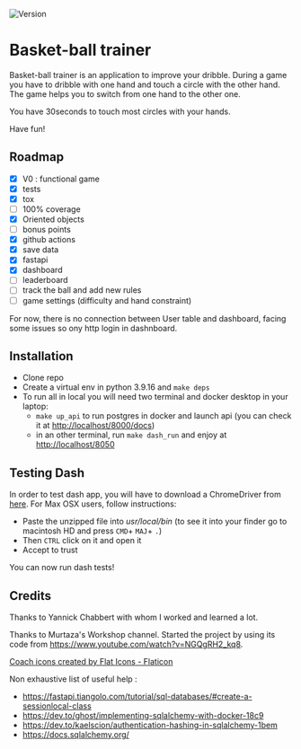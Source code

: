 ![Version](https://img.shields.io/badge/python-3.9.16-brightgreen)

# Basket-ball trainer

Basket-ball trainer is an application to improve your dribble. During a game you have to dribble with one hand and touch a circle with the other hand. The game helps you to switch from one hand to the other one.

You have 30seconds to touch most circles with your hands.

Have fun!

## Roadmap

- [X] V0 : functional game
- [X] tests
- [X] tox
- [ ] 100% coverage
- [X] Oriented objects
- [ ] bonus points
- [X] github actions
- [X] save data
- [X] fastapi
- [X] dashboard
- [ ] leaderboard
- [ ] track the ball and add new rules
- [ ] game settings (difficulty and hand constraint)

For now, there is no connection between User table and dashboard, facing some issues so ony http login in dashnboard.

## Installation

- Clone repo
- Create a virtual env in python 3.9.16 and `make deps`
- To run all in local you will need two terminal and docker desktop in your laptop:
  - `make up_api` to run postgres in docker and launch api (you can check it at <http://localhost/8000/docs>)
  - in an other terminal, run `make dash_run` and enjoy at <http://localhost/8050>

## Testing Dash

In order to test dash app, you will have to download a ChromeDriver from [here](https://chromedriver.chromium.org/downloads). For Max OSX users, follow instructions:

- Paste the unzipped file into *usr/local/bin* (to see it into your finder go to macintosh HD and press `CMD`+ `MAJ`+ `.`)
- Then `CTRL` click on it and open it
- Accept to trust

You can now run dash tests!

## Credits

Thanks to Yannick Chabbert with whom I worked and learned a lot.

Thanks to Murtaza's Workshop channel. Started the project by using its code from <https://www.youtube.com/watch?v=NGQgRH2_kq8>.

[Coach icons created by Flat Icons - Flaticon](https://www.flaticon.com/free-icons/coach)

Non exhaustive list of useful help :

- <https://fastapi.tiangolo.com/tutorial/sql-databases/#create-a-sessionlocal-class>
- <https://dev.to/ghost/implementing-sqlalchemy-with-docker-18c9>
- <https://dev.to/kaelscion/authentication-hashing-in-sqlalchemy-1bem>
- <https://docs.sqlalchemy.org/>

